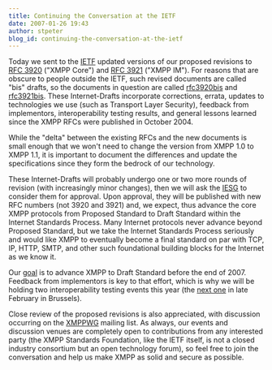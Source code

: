 ```yaml
---
title: Continuing the Conversation at the IETF
date: 2007-01-26 19:43
author: stpeter
blog_id: continuing-the-conversation-at-the-ietf
---
```


Today we sent to the [IETF](http://www.ietf.org/) updated versions of our proposed revisions to [RFC 3920](http://www.ietf.org/rfc/rfc3920.txt) ("XMPP Core") and [RFC 3921](http://www.ietf.org/rfc/rfc3921.txt) ("XMPP IM"). For reasons that are obscure to people outside the IETF, such revised documents are called "bis" drafts, so the documents in question are called [rfc3920bis](http://www.xmpp.org/internet-drafts/draft-saintandre-rfc3920bis-01.html) and [rfc3921bis](http://www.xmpp.org/internet-drafts/draft-saintandre-rfc3921bis-01.html). These Internet-Drafts incorporate corrections, errata, updates to technologies we use (such as Transport Layer Security), feedback from implementors, interoperability testing results, and general lessons learned since the XMPP RFCs were published in October 2004.

While the "delta" between the existing RFCs and the new documents is small enough that we won't need to change the version from XMPP 1.0 to XMPP 1.1, it is important to document the differences and update the specifications since they form the bedrock of our technology.

These Internet-Drafts will probably undergo one or two more rounds of revision (with increasingly minor changes), then we will ask the [IESG](http://www.ietf.org/iesg/) to consider them for approval. Upon approval, they will be published with new RFC numbers (not 3920 and 3921) and, we expect, thus advance the core XMPP protocols from Proposed Standard to Draft Standard within the Internet Standards Process. Many Internet protocols never advance beyond Proposed Standard, but we take the Internet Standards Process seriously and would like XMPP to eventually become a final standard on par with TCP, IP, HTTP, SMTP, and other such foundational building blocks for the Internet as we know it.

Our [goal](http://www.xmpp.org/xsf/roadmap.shtml) is to advance XMPP to Draft Standard before the end of 2007. Feedback from implementors is key to that effort, which is why we will be holding two interoperability testing events this year (the [next one](http://wiki.jabber.org/index.php/Interop_Event') in late February in Brussels).

Close review of the proposed revisions is also appreciated, with discussion occurring on the [XMPPWG](http://mail.jabber.org/mailman/listinfo/xmppwg/) mailing list. As always, our events and discussion venues are completely open to contributions from any interested party (the XMPP Standards Foundation, like the IETF itself, is not a closed industry consortium but an open technology forum), so feel free to join the conversation and help us make XMPP as solid and secure as possible.

